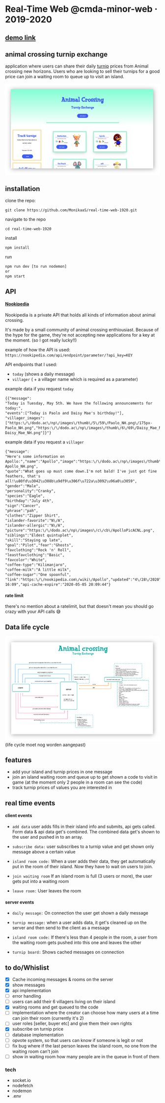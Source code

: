 # Real-Time Web @cmda-minor-web · 2019-2020

## [demo link](https://acnh-turnip-exchange.herokuapp.com/)

## animal crossing turnip exchange

application where users can share their daily [turnip](https://www.gamesradar.com/animal-crossing-new-horizons-turnips/) prices from Animal crossing new horizons. Users who are looking to sell their turnips for a good price can join a waiting room to queue up to visit an island.

![met afbeelding](./public/app.png)

## installation

clone the repo:

```
git clone https://github.com/MonikaaS/real-time-web-1920.git
```

navigate to the repo

```
cd real-time-web-1920
```

install

```
npm install
```

run

```
npm run dev [to run nodemon]
or
npm start
```

## API

#### [Nookipedia](https://nookipedia.com/api/)

Nookipedia is a private API that holds all kinds of information about animal crossing.

It's made by a small community of animal crossing enthiousiast. Because of the hype for the game, they're not accepting new applications for a key at the moment. (so I got really lucky!!)

example of how the API is used:
`https://nookipedia.com/api/endpoint/parameter/?api_key=KEY`

API endpoints that I used:

- `today` (shows a daily message)
- `villager` ( + a villager name which is required as a parameter)

example data if you request `today`

```
{{"message":
"Today is Tuesday, May 5th. We have the following announcements for today:",
"events":["Today is Paolo and Daisy Mae's birthday!"],
"villager_images":["https:\/\/dodo.ac\/np\/images\/thumb\/5\/59\/Paolo_NH.png\/175px-Paolo_NH.png","https:\/\/dodo.ac\/np\/images\/thumb\/6\/69\/Daisy_Mae_NH.png\/175px-Daisy_Mae_NH.png"]}"}
```

example data if you request a `villager`

```
{"message":
"Here's some information on Apollo:","name":"Apollo","image":"https:\/\/dodo.ac\/np\/images\/thumb\/2\/28\/Apollo_NH.png\/175px-Apollo_NH.png",
"quote":"What goes up must come down.I'm not bald! I've just got fine feathers, that's all!\u80fd\u3042\u308b\u9df9\u306f\u722a\u3092\u96a0\u3059",
"gender":"Male",
"personality":"Cranky",
"species":"Eagle",
"birthday":"July 4th",
"sign":"Cancer",
"phrase":"pah",
"clothes":"Zipper Shirt",
"islander-favorite":"N\/A",
"islander-allergic":"N\/A",
"picture":"https:\/\/dodo.ac\/np\/images\/c\/cb\/ApolloPicACNL.png",
"siblings":"Eldest quintuplet",
"skill":"Staying up late",
"goal":"Pilot","fear":"Ghosts",
"favclothing":"Rock 'n' Roll",
"leastfavclothing":"Basic",
"favcolor":"White",
"coffee-type":"Kilimanjaro",
"coffee-milk":"A little milk",
"coffee-sugar":"One spoonful",
"link":"https:\/\/nookipedia.com\/wiki\/Apollo","updated":"4\/28\/2020","cached":"05\/5\/2020 16:09","api-cache-expire":"2020-05-05 20:09:44"}
```

#### rate limit

there's no mention about a ratelimit, but that doesn't mean you should go crazy with your API calls 😅

## Data life cycle

![met afbeelding](./public/turnip-exchange-data-life-cycle-2.jpg)
(life cycle moet nog worden aangepast)

## features

- add your island and turnip prices in one message
- join an island waiting room and queue up to get shown a code to visit in game (at the moment only 2 people in a room can see the code)
- track turnip prices of values you are interested in

## real time events

#### client events

- `add data`
  user adds fills in their island info and submits, api gets called. Form data & api data get's combined. The combined data get's shown to the user and pushed in to an array.

- `subscribe data:`
  user subscribes to a turnip value and get shown only message above a certain value

- `island room code:`
  When a user adds their data, they get automatically put in the room of their island. Now they have to wait on users to join.

- `join waiting room`
  If an island room is full (3 users or more), the user gets put into a waiting room

- `leave room:`
  User leaves the room

#### server events

- `daily message:`
  On connection the user get shown a daily message
- `turnip message:`
  when a user adds data, it get's cleaned up on the server and then send to the client as a message
- `island room code:`
  If there's less than 4 people in the room, a user from the waiting room gets pushed into this one and leaves the other

- `turnip board:`
  Shows cached messages on connection

## to do/Whislist

- [x] Cache incoming messages & rooms on the server
- [x] show messages
- [x] api implementation
- [ ] error handling
- [ ] users can add their 6 villagers living on their island
- [x] waiting rooms and get queued to the code
- [ ] implementation where the creator can choose how many users at a time can join their room (currently it's 2)
- [ ] user roles [seller, buyer etc] and give them their own rights
- [x] subscribe on turnip price
- [ ] database implementation
- [ ] opvote system, so that users can know if someone is legit or not
- [ ] fix bug where if the last person leaves the island room, no one from the waiting room can't join
- [ ] show in waiting room how many people are in the queue in front of them

### tech

- socket.io
- nodefetch
- nodemon
- .env
